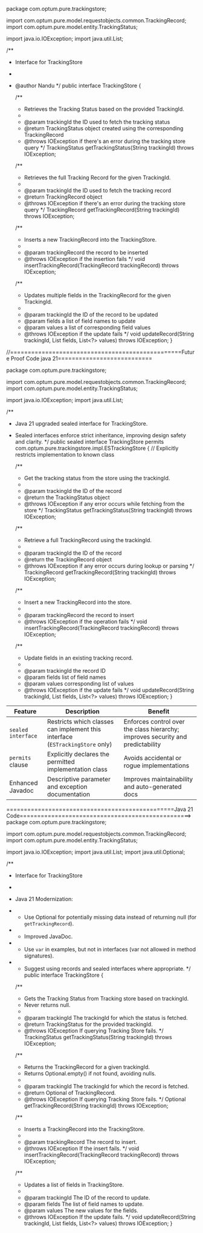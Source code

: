 package com.optum.pure.trackingstore;

import com.optum.pure.model.requestobjects.common.TrackingRecord;
import com.optum.pure.model.entity.TrackingStatus;

import java.io.IOException;
import java.util.List;

/**
 * Interface for TrackingStore
 *
 * @author Nandu
 */
public interface TrackingStore {

    /**
     * Retrieves the Tracking Status based on the provided TrackingId.
     *
     * @param trackingId the ID used to fetch the tracking status
     * @return TrackingStatus object created using the corresponding TrackingRecord
     * @throws IOException if there's an error during the tracking store query
     */
    TrackingStatus getTrackingStatus(String trackingId) throws IOException;

    /**
     * Retrieves the full Tracking Record for the given TrackingId.
     *
     * @param trackingId the ID used to fetch the tracking record
     * @return TrackingRecord object
     * @throws IOException if there's an error during the tracking store query
     */
    TrackingRecord getTrackingRecord(String trackingId) throws IOException;

    /**
     * Inserts a new TrackingRecord into the TrackingStore.
     *
     * @param trackingRecord the record to be inserted
     * @throws IOException if the insertion fails
     */
    void insertTrackingRecord(TrackingRecord trackingRecord) throws IOException;

    /**
     * Updates multiple fields in the TrackingRecord for the given TrackingId.
     *
     * @param trackingId the ID of the record to be updated
     * @param fields     a list of field names to update
     * @param values     a list of corresponding field values
     * @throws IOException if the update fails
     */
    void updateRecord(String trackingId, List<String> fields, List<?> values) throws IOException;
}

//=================================================Future Proof Code java 21===========================

package com.optum.pure.trackingstore;

import com.optum.pure.model.requestobjects.common.TrackingRecord;
import com.optum.pure.model.entity.TrackingStatus;

import java.io.IOException;
import java.util.List;

/**
 * Java 21 upgraded sealed interface for TrackingStore.
 * Sealed interfaces enforce strict inheritance, improving design safety and clarity.
 */
public sealed interface TrackingStore
        permits com.optum.pure.trackingstore.impl.ESTrackingStore { // Explicitly restricts implementation to known class

    /**
     * Get the tracking status from the store using the trackingId.
     *
     * @param trackingId the ID of the record
     * @return the TrackingStatus object
     * @throws IOException if any error occurs while fetching from the store
     */
    TrackingStatus getTrackingStatus(String trackingId) throws IOException;

    /**
     * Retrieve a full TrackingRecord using the trackingId.
     *
     * @param trackingId the ID of the record
     * @return the TrackingRecord object
     * @throws IOException if any error occurs during lookup or parsing
     */
    TrackingRecord getTrackingRecord(String trackingId) throws IOException;

    /**
     * Insert a new TrackingRecord into the store.
     *
     * @param trackingRecord the record to insert
     * @throws IOException if the operation fails
     */
    void insertTrackingRecord(TrackingRecord trackingRecord) throws IOException;

    /**
     * Update fields in an existing tracking record.
     *
     * @param trackingId the record ID
     * @param fields     list of field names
     * @param values     corresponding list of values
     * @throws IOException if the update fails
     */
    void updateRecord(String trackingId, List<String> fields, List<?> values) throws IOException;
}

| Feature            | Description                                                                   | Benefit                                                                         |
| ------------------ | ----------------------------------------------------------------------------- | ------------------------------------------------------------------------------- |
| `sealed interface` | Restricts which classes can implement this interface (`ESTrackingStore` only) | Enforces control over the class hierarchy; improves security and predictability |
| `permits` clause   | Explicitly declares the permitted implementation class                        | Avoids accidental or rogue implementations                                      |
| Enhanced Javadoc   | Descriptive parameter and exception documentation                             | Improves maintainability and auto-generated docs                                |

================================================Java 21 Code=================================================>
package com.optum.pure.trackingstore;

import com.optum.pure.model.requestobjects.common.TrackingRecord;
import com.optum.pure.model.entity.TrackingStatus;

import java.io.IOException;
import java.util.List;
import java.util.Optional;

/**
 * Interface for TrackingStore
 *
 * Java 21 Modernization:
 * - Use Optional for potentially missing data instead of returning null (for `getTrackingRecord`).
 * - Improved JavaDoc.
 * - Use `var` in examples, but not in interfaces (var not allowed in method signatures).
 * - Suggest using records and sealed interfaces where appropriate.
 */
public interface TrackingStore {

    /**
     * Gets the Tracking Status from Tracking store based on trackingId.
     * Never returns null.
     *
     * @param trackingId The trackingId for which the status is fetched.
     * @return TrackingStatus for the provided trackingId.
     * @throws IOException If querying Tracking Store fails.
     */
    TrackingStatus getTrackingStatus(String trackingId) throws IOException;

    /**
     * Returns the TrackingRecord for a given trackingId.
     * Returns Optional.empty() if not found, avoiding nulls.
     *
     * @param trackingId The trackingId for which the record is fetched.
     * @return Optional of TrackingRecord.
     * @throws IOException If querying Tracking Store fails.
     */
    Optional<TrackingRecord> getTrackingRecord(String trackingId) throws IOException;

    /**
     * Inserts a TrackingRecord into the TrackingStore.
     *
     * @param trackingRecord The record to insert.
     * @throws IOException If the insert fails.
     */
    void insertTrackingRecord(TrackingRecord trackingRecord) throws IOException;

    /**
     * Updates a list of fields in TrackingStore.
     *
     * @param trackingId The ID of the record to update.
     * @param fields The list of field names to update.
     * @param values The new values for the fields.
     * @throws IOException If the update fails.
     */
    void updateRecord(String trackingId, List<String> fields, List<?> values) throws IOException;
}
